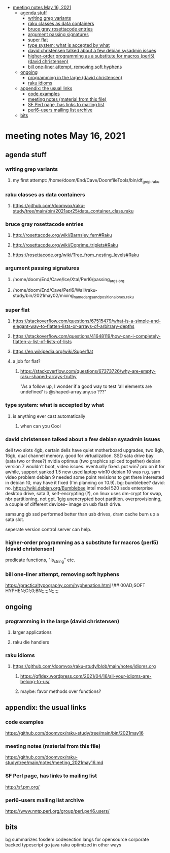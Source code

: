 - [meeting notes May 16, 2021](#orgffbb3ca)
  - [agenda stuff](#orgdba7420)
    - [writing grep variants](#orgea00fec)
    - [raku classes as data containers](#orgfa1ac00)
    - [bruce gray rosettacode entries](#org9865650)
    - [argument passing signatures](#org407a6cd)
    - [super flat](#org414b5ab)
    - [type system: what is accepted by what](#orgdc397e5)
    - [david christensen talked about a few debian sysadmin issues](#org14cba1a)
    - [higher-order programming as a substitute for macros (perl5)  (david christensen)](#org3425cc8)
    - [bill one-liner attempt, removing soft hyphens](#orgbb09d24)
  - [ongoing](#org5f9a26a)
    - [programming in the large (david christensen)](#orgf19124a)
    - [raku idioms](#org57e88fc)
  - [appendix: the usual links](#org32f14aa)
    - [code examples](#org9dc0024)
    - [meeting notes (material from this file)](#org1fd8ead)
    - [SF Perl page, has links to mailing list](#org9a803ea)
    - [perl6-users mailing list archive](#org065259a)
  - [bits](#orgd0c01fc)


<a id="orgffbb3ca"></a>

# meeting notes May 16, 2021


<a id="orgdba7420"></a>

## agenda stuff


<a id="orgea00fec"></a>

### writing grep variants

1.  my first attempt: /home/doom/End/Cave/DoomfileTools/bin/df<sub>grep.raku</sub>


<a id="orgfa1ac00"></a>

### raku classes as data containers

1.  <https://github.com/doomvox/raku-study/tree/main/bin/2021apr25/data_container_class.raku>


<a id="org9865650"></a>

### bruce gray rosettacode entries

1.  <http://rosettacode.org/wiki/Barnsley_fern#Raku>

2.  <http://rosettacode.org/wiki/Coprime_triplets#Raku>

3.  <https://rosettacode.org/wiki/Tree_from_nesting_levels#Raku>


<a id="org407a6cd"></a>

### argument passing signatures

1.  /home/doom/End/Cave/Ice/Xtal/Perl6/passing<sub>args.org</sub>

2.  /home/doom/End/Cave/Perl6/Wall/raku-study/bin/2021may02/mixing<sub>named</sub><sub>args</sub><sub>and</sub><sub>positional</sub><sub>ones.raku</sub>


<a id="org414b5ab"></a>

### super flat

1.  <https://stackoverflow.com/questions/67515479/what-is-a-simple-and-elegant-way-to-flatten-lists-or-arrays-of-arbitrary-depths>

2.  <https://stackoverflow.com/questions/41648119/how-can-i-completely-flatten-a-list-of-lists-of-lists>

3.  <https://en.wikipedia.org/wiki/Superflat>

4.  a job for flat?

    1.  <https://stackoverflow.com/questions/67373726/why-are-empty-raku-shaped-arrays-truthy>
    
        "As a follow up, I wonder if a good way to test 'all elements are undefined' is @shaped-array.any.so ???"


<a id="orgdc397e5"></a>

### type system: what is accepted by what

1.  is anything ever cast automatically

    1.  when can you Cool


<a id="org14cba1a"></a>

### david christensen talked about a few debian sysadmin issues

dell two slots 4gb, certain dells have quiet motherboard upgrades, two 8gb, 16gb, dual channel memory. good for virtualization. SSD sata drive bay (sata two or three?) nvidia optimus (two graphics spliced together) debian version 7 wouldn't boot, video issues. eventually fixed. put win7 pro on it for awhile, support yanked 1.5 new used laptop win10 debian 10 was n.g. sam video problem debian 9 needed some point revisions to get there interested in debian 10, may have it fixed (I'm planning on 10.9). bg: bumblebee? david: no. <https://wiki.debian.org/Bumblebee> intel model 520 ssds enterprise desktop drive, sata 3, self-encrypting (?), on linux uses dm-crypt for swap, nbr partitioning, not gpt. 1gig unencrypted boot partition. overprovisioning, a couple of different devices&#x2013; image on usb flash drive.

samsung gb ssd performed better than usb drives, dram cache burn up a sata slot.

seperate version control server can help.


<a id="org3425cc8"></a>

### higher-order programming as a substitute for macros (perl5)  (david christensen)

predicate functions, "is<sub>string</sub>" etc.


<a id="orgbb09d24"></a>

### bill one-liner attempt, removing soft hyphens

<https://practicaltypography.com/hyphenation.html> \\## 00AD;SOFT HYPHEN;Cf;0;BN;;;;;N;;;;;


<a id="org5f9a26a"></a>

## ongoing


<a id="orgf19124a"></a>

### programming in the large (david christensen)

1.  larger applications

2.  raku die handlers


<a id="org57e88fc"></a>

### raku idioms

1.  <https://github.com/doomvox/raku-study/blob/main/notes/idioms.org>

    1.  <https://gfldex.wordpress.com/2021/04/16/all-your-idioms-are-belong-to-us/>
    
    2.  maybe: favor methods over functions?


<a id="org32f14aa"></a>

## appendix: the usual links


<a id="org9dc0024"></a>

### code examples

<https://github.com/doomvox/raku-study/tree/main/bin/2021may16>


<a id="org1fd8ead"></a>

### meeting notes (material from this file)

<https://github.com/doomvox/raku-study/tree/main/notes/meeting_2021may16.md>


<a id="org9a803ea"></a>

### SF Perl page, has links to mailing list

<http://sf.pm.org/>


<a id="org065259a"></a>

### perl6-users mailing list archive

<https://www.nntp.perl.org/group/perl.perl6.users/>


<a id="orgd0c01fc"></a>

## bits

bg summarizes fosdem codesection langs for opensource corporate backed typescript go java raku optimized in other ways
